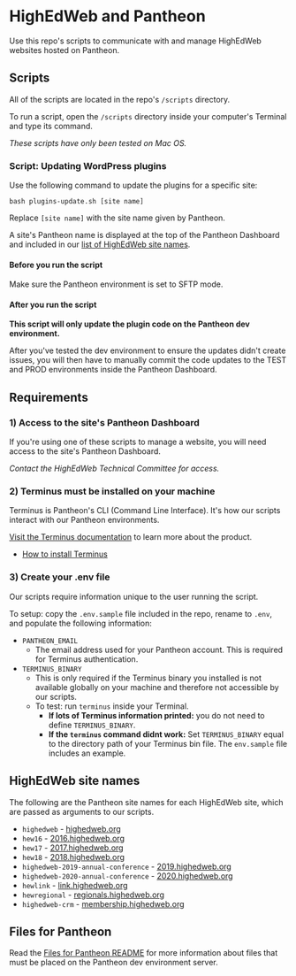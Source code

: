 # HighEdWeb and Pantheon

Use this repo's scripts to communicate with and manage HighEdWeb websites hosted on Pantheon.

## Scripts

All of the scripts are located in the repo's `/scripts` directory.

To run a script, open the `/scripts` directory inside your computer's Terminal and type its command.

*These scripts have only been tested on Mac OS.*

### Script: Updating WordPress plugins

Use the following command to update the plugins for a specific site:

```
bash plugins-update.sh [site name]
```

Replace `[site name]` with the site name given by Pantheon.

A site's Pantheon name is displayed at the top of the Pantheon Dashboard and included in our [list of HighEdWeb site names](#highedweb-site-names).

#### Before you run the script

Make sure the Pantheon environment is set to SFTP mode.

#### After you run the script

**This script will only update the plugin code on the Pantheon dev environment.**

After you've tested the dev environment to ensure the updates didn't create issues, you will then have to manually commit the code updates to the TEST and PROD environments inside the Pantheon Dashboard.

## Requirements

### 1) Access to the site's Pantheon Dashboard

If you're using one of these scripts to manage a website, you will need access to the site's Pantheon Dashboard.

*Contact the HighEdWeb Technical Committee for access.*

### 2) Terminus must be installed on your machine

Terminus is Pantheon's CLI (Command Line Interface). It's how our scripts interact with our Pantheon environments.

[Visit the Terminus documentation](https://pantheon.io/docs/terminus) to learn more about the product.

* [How to install Terminus](https://pantheon.io/docs/terminus/install)

### 3) Create your .env file

Our scripts require information unique to the user running the script.

To setup: copy the `.env.sample` file included in the repo, rename to `.env`, and populate the following information:

* `PANTHEON_EMAIL`
    * The email address used for your Pantheon account. This is required for Terminus authentication.
* `TERMINUS_BINARY`
    * This is only required if the Terminus binary you installed is not available globally on your machine and therefore not accessible by our scripts.
    * To test: run `terminus` inside your Terminal.
        * **If lots of Terminus information printed:** you do not need to define `TERMINUS_BINARY`.
        * **If the `terminus` command didnt work:** Set `TERMINUS_BINARY` equal to the directory path of your Terminus bin file. The `env.sample` file includes an example.

## HighEdWeb site names

The following are the Pantheon site names for each HighEdWeb site, which are passed as arguments to our scripts.

* `highedweb` - [highedweb.org](https://www.highedweb.org/)
* `hew16` - [2016.highedweb.org](https://2016.highedweb.org/)
* `hew17` - [2017.highedweb.org](https://2017.highedweb.org/)
* `hew18` - [2018.highedweb.org](https://2018.highedweb.org/)
* `highedweb-2019-annual-conference` - [2019.highedweb.org](https://2019.highedweb.org/)
* `highedweb-2020-annual-conference` - [2020.highedweb.org](https://2020.highedweb.org/)
* `hewlink` - [link.highedweb.org](https://link.highedweb.org/)
* `hewregional` - [regionals.highedweb.org](https://regionals.highedweb.org/)
* `highedweb-crm` - [membership.highedweb.org](https://membership.highedweb.org/)

## Files for Pantheon

Read the [Files for Pantheon README](/files_for_pantheon/README.md) for more information about files that must be placed on the Pantheon dev environment server.
